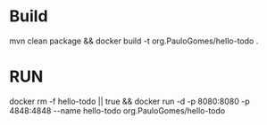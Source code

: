 # Build
mvn clean package && docker build -t org.PauloGomes/hello-todo .

# RUN

docker rm -f hello-todo || true && docker run -d -p 8080:8080 -p 4848:4848 --name hello-todo org.PauloGomes/hello-todo 